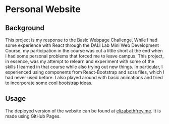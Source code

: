 # Personal Website

## Background
This project is my response to the Basic Webpage Challenge. While I had some experience with React through the DALI Lab Mini Web Development Course, my participation in the course was cut a little short at the end when I had some personal problems that forced me to leave campus. This project, in essence, was my attempt to relearn and experiment with some of the skills I learned in that course while also trying out new things. In particular, I experienced using components from React-Bootstrap and scss files, which I had never used before. I also played around with basic animations and tried to incorporate some cool bootstrap ideas. 

## Usage
The deployed version of the website can be found at [elizabethfrey.me](www.elizabethfrey.me). It is made using GitHub Pages. 

